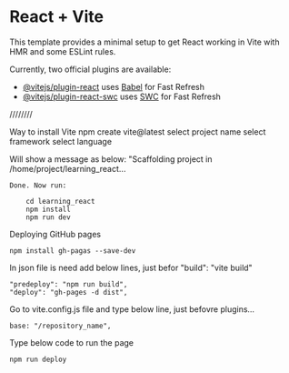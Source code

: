 # React + Vite

This template provides a minimal setup to get React working in Vite with HMR and some ESLint rules.

Currently, two official plugins are available:

- [@vitejs/plugin-react](https://github.com/vitejs/vite-plugin-react/blob/main/packages/plugin-react/README.md) uses [Babel](https://babeljs.io/) for Fast Refresh
- [@vitejs/plugin-react-swc](https://github.com/vitejs/vite-plugin-react-swc) uses [SWC](https://swc.rs/) for Fast Refresh


////////

Way to install Vite
    npm create vite@latest
    select project name
    select framework
    select language 

Will show a message as below:
    "Scaffolding project in /home/project/learning_react...

    Done. Now run:

        cd learning_react
        npm install
        npm run dev

Deploying GitHub pages

    npm install gh-pagas --save-dev

In json file is need add below lines, just befor "build": "vite build"

    "predeploy": "npm run build",
    "deploy": "gh-pages -d dist",   

Go to vite.config.js file and type below line, just befovre plugins...

    base: "/repository_name",

Type below code to run the page

    npm run deploy